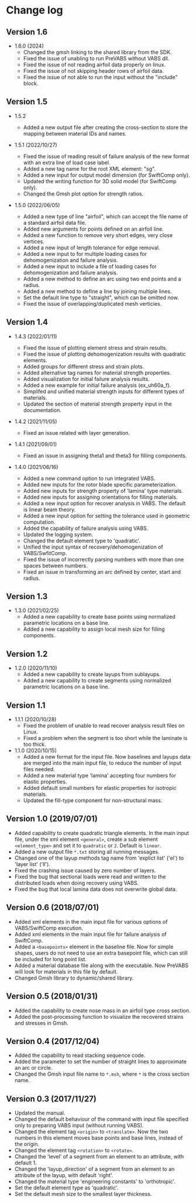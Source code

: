 # Change log

## Version 1.6

- 1.6.0 (2024)
  - Changed the gmsh linking to the shared library from the SDK.
  - Fixed the issue of unabling to run PreVABS without VABS dll.
  - Fixed the issue of not reading airfoil data properly on linux.
  - Fixed the issue of not skipping header rows of airfoil data.
  - Fixed the issue of not able to run the input without the "include" block.

## Version 1.5

- 1.5.2
  - Added a new output file after creating the cross-section to store the mapping between material IDs and names.

- 1.5.1 (2022/10/27)
  - Fixed the issue of reading result of failure analysis of the new format with an extra line of load case label.
  - Added a new tag name for the root XML element: "sg".
  - Added a new input for output model dimension (for SwiftComp only).
  - Updated the writing function for 3D solid model (for SwiftComp only).
  - Changed the Gmsh plot option for strength ratios.

- 1.5.0 (2022/06/05)
  - Added a new type of line "airfoil", which can accept the file name of a standard airfoil data file.
  - Added new arguments for points defined on an airfoil line.
  - Added a new function to remove very short edges, very close vertices.
  - Added a new input of length tolerance for edge removal.
  - Added a new input to for multiple loading cases for dehomogenization and failure analysis.
  - Added a new input to include a file of loading cases for dehomogenization and failure analysis.
  - Added a new method to define an arc using two end points and a radius.
  - Added a new method to define a line by joining multiple lines.
  - Set the default line type to "straight", which can be omitted now.
  - Fixed the issue of overlapping/duplicated mesh verticies.

## Version 1.4

- 1.4.3 (2022/01/11)
  - Fixed the issue of plotting element stress and strain results.
  - Fixed the issue of plotting dehomogenization results with quadratic elements.
  - Added groups for different stress and strain plots.
  - Added alternative tag names for material strength properties.
  - Added visualization for initial failure analysis results.
  - Added a new example for initial failure analysis (ex_uh60a_f).
  - Simplifed and unified material strength inputs for different types of materials.
  - Updated the section of material strength property input in the documentation.

- 1.4.2 (2021/11/05)
  - Fixed an issue related with layer generation.

- 1.4.1 (2021/09/01)
  - Fixed an issue in assigning theta1 and theta3 for filling components.

- 1.4.0 (2021/06/16)
  - Added a new command option to run integrated VABS.
  - Added new inputs for the rotor blade specific parameterization.
  - Added new inputs for strength property of 'lamina' type materials.
  - Added new inputs for assigning orientations for filling materials.
  - Added a new input option for recover analysis in VABS. The default is linear beam theory.
  - Added a new input option for setting the tolerance used in geometric computation.
  - Added the capability of failure analysis using VABS.
  - Updated the logging system.
  - Changed the default element type to 'quadratic'.
  - Unified the input syntax of recovery/dehomogenization of VABS/SwfitComp.
  - Fixed the issue of incorrectly parsing numbers with more than one spaces between numbers.
  - Fixed an issue in transforming an arc defined by center, start and radius.

## Version 1.3

- 1.3.0 (2021/02/25)
  - Added a new capability to create base points using normalized parametric locations on a base line.
  - Added a new capability to assign local mesh size for filling components.

## Version 1.2

- 1.2.0 (2020/11/10)
  - Added a new capability to create layups from sublayups.
  - Added a new capability to create segments using normalized parametric locations on a base line.

## Version 1.1

- 1.1.1 (2020/10/28)
  - Fixed the problem of unable to read recover analysis result files on Linux.
  - Fixed a problem when the segment is too short while the laminate is too thick.
- 1.1.0 (2020/10/15)
  - Added a new format for the input file. Now baselines and layups data are merged into the main input file, to reduce the number of input files needed.
  - Added a new material type 'lamina' accepting four numbers for elastic properties.
  - Added default small numbers for elastic properties for isotropic materials.
  - Updated the fill-type component for non-structural mass.

## Version 1.0 (2019/07/01)

- Added capability to create quadratic triangle elements. In the main input file, under the xml element `<general>`, create a sub element `<element_type>` and set it to `quadratic` or `2`. Default is `linear`.
- Added a new output file `*.txt` storing all running messages.
- Changed one of the layup methods tag name from 'explict list' ('el') to 'layer list' ('ll').
- Fixed the crashing issue caused by zero number of layers.
- Fixed the bug that sectional loads were read and written to the distributed loads when doing recovery using VABS.
- Fixed the bug that local lamina data does not overwrite global data.

## Version 0.6 (2018/07/01)

- Added xml elements in the main input file for various options of VABS/SwiftComp execution.
- Added xml elements in the main input file for failure analysis of SwiftComp.
- Added a `<basepoints>` element in the baseline file. Now for simple shapes, users do not need to use an extra basepoint file, which can still be included for long point list.
- Added a material database file along with the executable. Now PreVABS will look for materials in this file by default.
- Changed Gmsh library to dynamic/shared library.

## Version 0.5 (2018/01/31)

- Added the capability to create nose mass in an airfoil type cross section.
- Added the post-processing function to visualize the recovered strains and stresses in Gmsh.

## Version 0.4 (2017/12/04)

- Added the capability to read stacking sequence code.
- Added the parameter to set the number of straight lines to approximate an arc or circle.
- Changed the Gmsh input file name to `*.msh`, where `*` is the cross section name.

## Version 0.3 (2017/11/27)

- Updated the manual.
- Changed the default behaviour of the command with input file specified only to preparing VABS input (without running VABS).
- Changed the element tag `<origin>` to `<translate>`. Now the two numbers in this element moves base points and base lines, instead of the origin.
- Changed the element tag `<rotation>` to `<rotate>`.
- Changed the 'level' of a segment from an element to an attribute, with default 1.
- Changed the 'layup_direction' of a segment from an element to an attribute of the layup, with default 'right'.
- Changed the material type 'engineering constants' to 'orthotropic'.
- Set the default element type as 'quadratic'.
- Set the default mesh size to the smallest layer thickness.

